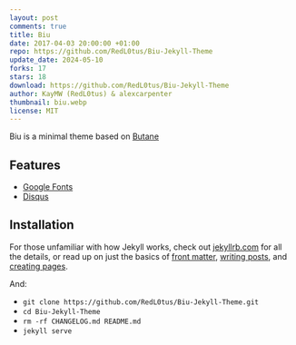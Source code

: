 ```yaml
---
layout: post
comments: true
title: Biu
date: 2017-04-03 20:00:00 +01:00
repo: https://github.com/RedL0tus/Biu-Jekyll-Theme
update_date: 2024-05-10
forks: 17
stars: 18
download: https://github.com/RedL0tus/Biu-Jekyll-Theme
author: KayMW (RedL0tus) & alexcarpenter
thumbnail: biu.webp
license: MIT
---
```


Biu is a minimal theme based on [Butane](https://github.com/alexcarpenter/butane-jekyll-theme)

## Features

* [Google Fonts](https://fonts.google.com/)  
* [Disqus](https://disqus.com/)  

## Installation

For those unfamiliar with how Jekyll works, check out [jekyllrb.com](https://jekyllrb.com/) for all the details, or read up on just the basics of [front matter](https://jekyllrb.com/docs/frontmatter/), [writing posts](https://jekyllrb.com/docs/posts/), and [creating pages](https://jekyllrb.com/docs/pages/).

And:

* `git clone https://github.com/RedL0tus/Biu-Jekyll-Theme.git`
* `cd Biu-Jekyll-Theme`
* `rm -rf CHANGELOG.md README.md`
* `jekyll serve`
